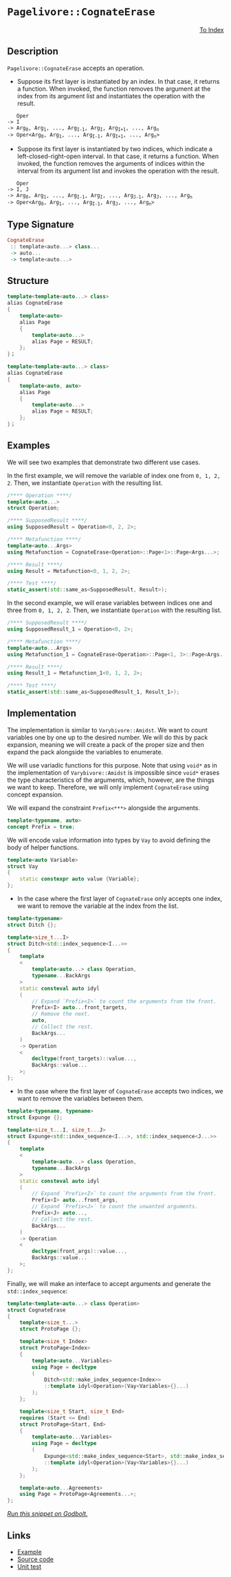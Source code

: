 <!-- Copyright 2024 Feng Mofan
SPDX-License-Identifier: Apache-2.0 -->

# `Pagelivore::CognateErase`

<p style='text-align: right;'><a href="../../../facilities/metafunctions.md#pagelivore-cognate-erase">To Index</a></p>

## Description

`Pagelivore::CognateErase` accepts an operation.

- Suppose its first layer is instantiated by an index.
In that case, it returns a function.
When invoked, the function removes the argument at the index from its argument list and instantiates the operation with the result.

<pre><code>   Oper
-> I
-> Arg<sub>0</sub>, Arg<sub>1</sub>, ..., Arg<sub>I-1</sub>, Arg<sub>I</sub>, Arg<sub>I+1</sub>, ..., Arg<sub>n</sub>
-> Oper&lt;Arg<sub>0</sub>, Arg<sub>1</sub>, ..., Arg<sub>I-1</sub>, Arg<sub>I+1</sub>, ..., Arg<sub>n</sub>&gt;</code></pre>

- Suppose its first layer is instantiated by two indices, which indicate a left-closed-right-open interval.
In that case, it returns a function.
When invoked, the function removes the arguments of indices within the interval from its argument list and invokes the operation with the result.

<pre><code>   Oper
-> I, J
-> Arg<sub>0</sub>, Arg<sub>1</sub>, ..., Arg<sub>I-1</sub>, Arg<sub>I</sub>, ..., Arg<sub>J-1</sub>, Arg<sub>J</sub>, ..., Arg<sub>n</sub>
-> Oper&lt;Arg<sub>0</sub>, Arg<sub>1</sub>, ..., Arg<sub>I-1</sub>, Arg<sub>J</sub>, ..., Arg<sub>n</sub>&gt;</code></pre>

## Type Signature

```Haskell
CognateErase
 :: template<auto...> class...
 -> auto...
 -> template<auto...>
```

## Structure

```C++
template<template<auto...> class>
alias CognateErase
{
    template<auto>
    alias Page
    {
        template<auto...>
        alias Page = RESULT;
    };
}；
```

```C++
template<template<auto...> class>
alias CognateErase
{
    template<auto, auto>
    alias Page
    {
        template<auto...>
        alias Page = RESULT;
    };
}；
```

## Examples

We will see two examples that demonstrate two different use cases.

In the first example, we will remove the variable of index one from `0, 1, 2, 2`.
Then, we instantiate `Operation` with the resulting list.

```C++
/**** Operation ****/
template<auto...>
struct Operation;

/**** SupposedResult ****/
using SupposedResult = Operation<0, 2, 2>;

/**** Metafunction ****/
template<auto...Args>
using Metafunction = CognateErase<Operation>::Page<1>::Page<Args...>;

/**** Result ****/
using Result = Metafunction<0, 1, 2, 2>;

/**** Test ****/
static_assert(std::same_as<SupposedResult, Result>);
```

In the second example, we will erase variables between indices one and three from `0, 1, 2, 2`. Then, we instantiate `Operation` with the resulting list.

```C++
/**** SupposedResult ****/
using SupposedResult_1 = Operation<0, 2>;

/**** Metafunction ****/
template<auto...Args>
using Metafunction_1 = CognateErase<Operation>::Page<1, 3>::Page<Args...>;

/**** Result ****/
using Result_1 = Metafunction_1<0, 1, 2, 2>;

/**** Test ****/
static_assert(std::same_as<SupposedResult_1, Result_1>);
```

## Implementation

The implementation is similar to `Varybivore::Amidst`.
We want to count variables one by one up to the desired number.
We will do this by pack expansion, meaning we will create a pack of the proper size and then expand the pack alongside the variables to enumerate.

We will use variadic functions for this purpose.
Note that using `void*` as in the implementation of `Varybivore::Amidst` is impossible since `void*` erases the type characteristics of the arguments, which, however, are the things we want to keep.
Therefore, we will only implement `CognateErase` using concept expansion.

We will expand the constraint `Prefix<***>` alongside the arguments.

```C++
template<typename, auto>
concept Prefix = true;
```

We will encode value information into types by `Vay` to avoid defining the body of helper functions.

```C++
template<auto Variable>
struct Vay
{
    static constexpr auto value {Variable};
};
```

- In the case where the first layer of `CognateErase` only accepts one index, we want to remove the variable at the index from the list.

```C++
template<typename>
struct Ditch {};

template<size_t...I>
struct Ditch<std::index_sequence<I...>>
{
    template
    <
        template<auto...> class Operation,
        typename...BackArgs
    >
    static consteval auto idyl
    (
        // Expand `Prefix<I>` to count the arguments from the front.
        Prefix<I> auto...front_targets,
        // Remove the next.
        auto,
        // Collect the rest.
        BackArgs...
    )
    -> Operation
    <
        decltype(front_targets)::value...,
        BackArgs::value...
    >;
};
```

- In the case where the first layer of `CognateErase` accepts two indices, we want to remove the variables between them.

```C++
template<typename, typename>
struct Expunge {};

template<size_t...I, size_t...J>
struct Expunge<std::index_sequence<I...>, std::index_sequence<J...>>
{
    template
    <
        template<auto...> class Operation,
        typename...BackArgs
    >
    static consteval auto idyl
    (
        // Expand `Prefix<I>` to count the arguments from the front.
        Prefix<I> auto...front_args,
        // Expand `Prefix<J>` to count the unwanted arguments.
        Prefix<J> auto...,
        // Collect the rest.
        BackArgs...
    )
    -> Operation
    <
        decltype(front_args)::value...,
        BackArgs::value...
    >;
};
```

Finally, we will make an interface to accept arguments and generate the `std::index_sequence`:

```C++
template<template<auto...> class Operation>
struct CognateErase
{
    template<size_t...>
    struct ProtoPage {};

    template<size_t Index>
    struct ProtoPage<Index>
    {
        template<auto...Variables>
        using Page = decltype
        (
            Ditch<std::make_index_sequence<Index>>
            ::template idyl<Operation>(Vay<Variables>{}...)
        );
    };

    template<size_t Start, size_t End>
    requires (Start <= End)
    struct ProtoPage<Start, End>
    {
        template<auto...Variables>
        using Page = decltype
        (
            Expunge<std::make_index_sequence<Start>, std::make_index_sequence<End-Start>>
            ::template idyl<Operation>(Vay<Variables>{}...)
        );
    };

    template<auto...Agreements>
    using Page = ProtoPage<Agreements...>;
};
```

[*Run this snippet on Godbolt.*](https://godbolt.org/#z:OYLghAFBqd5QCxAYwPYBMCmBRdBLAF1QCcAaPECAMzwBtMA7AQwFtMQByARg9KtQYEAysib0QXACx8BBAKoBnTAAUAHpwAMvAFYTStJg1DIApACYAQuYukl9ZATwDKjdAGFUtAK4sGIAKwA7KSuADJ4DJgAcj4ARpjEEpIAnKQADqgKhE4MHt6%2BAcEZWY4C4ZExLPGJUql2mA45QgRMxAR5Pn5Btpj2pQzNrQTl0XEJSXUtbR0F3QpTwxGjVeO1AJS2qF7EyOwcAPQAVMcnp2fnh/smGgCCRycA1AAimGmujMh4mAoPp1e39wuQLO/xu1zBZgAzBFkN4sA8TJC3F5HLRCABPRHYcHmaEMWFeeGItzIeboLBULE4gGnB4ANSY6N%2BJ1BBEwLDSBjZxKYKNQ9NaeCYsXoVNu82IXgcAsxtxMgQsD3mTEcyAeaAY80wqjSxAevKIDwAbmIvJgEQqGcQhSLMPKnojFfbHdS7rTlMRMDRVMzjqz2ZyVXakQR0W9mGxSPq%2BWKbhrdmkCA8PV68D7EU8HgRJcGrHKacDC39wYDDg8AJIc%2BhsQQqnK%2By4lovNxv5t2PJ6EZAIBv%2BqtB4mh8OsYPY8XZqVJzsEbsWqyBB2QvNg25s/vcpFZABemAA%2BgQAHRH8uxiWT55dhDEskgEARLCqXdKACOZvxwbc5aPB6pkLHYIVcEHmArMAy5O1bhAhEkSAqCQLXQMNzcA1UG/LF1QMBQfgAeTeYg6wEUhYLgrMw0YEdvwsJhkAAaxuYhgAUYjoP/KDlVVdUBC1E1aGjQ08HQdFaGYiBmKg/Z9gebAdUMdAEQANg0FNvWJE8/xMRSs35NAvEELMEHNVpgB8RgCB%2BKhiFQFh9PNCzZB/SCSOTT0VKRNTsD41CjzswR9yMzAzKIxySIkh4ACV2VQI1zQIAyHkiVRDzEkCUKCm4nIeUK8j6GyHk9eYHPSpyqNo%2BjGLQ4KHjWZiAFp0NwhICIYZjiWS4CsFhIdMGoSzfKmYAAoUNZbx4s1vzSjKSrohiFBG01MAqorgN/ZdnSXV1SyknVdIG3twQQ8DBzIiNMCjLqTtPCdpWktIdvNeV50XVbVzAgdNzwHd92/cso23PdDyPAApS7JWu7ajA/G87wYB8n0wV8Pg/L8jyxX6CHQW9721OGEffYlAbQ9T1LlQDKoOgdKtayqoPJpCUMJjzYSYLCHga/D%2Bgmpzzooo8prKpjKeJpalRaDiNW4sRPIeAShJEtrMskm7ZIUpSXLTVSqU0w0dL02LDIYkzBHMyzrL1h4fKS6mQOU9W3PQ%2BnvN6ghdyMhROZCxWZJhlWbdUfHNY0LTON0pMzd0gB3Qw2TkozDbMwqMt9/2/088b5ayzwcrN/LLeFqC%2BZmxaoOqyq6pTtmmpamCrfahpaC6nrZBdmbhpAUaFqPd24ILxi5u8DuE5AlacQXF0202jxgGYNlsHwpQ9pe9cP1pj8HZ/FOmZZiv%2BhB89J%2BnnA54ggDlxp16kL%2Br6UaFtirqTD1UCIZQmF2h61ue4WV%2BvD7/orGHtVjLfUG99LJPxfkjf%2Bfsb5D1JnneC59V58m/FaG09AmLQJIl4LIRhkzgOgpmDq9cyLy1EjXOC05uzXnRreFgTAaJ7ixo%2BF8b5diqUgb%2BViGUQK3hXtLQSwkkTbxyFiCADJMRIhQcKNBVJAILm/CXOBwFqrrUpqPFRK5P4IO/p9JMgw2i/R/vuKSMNAEgU9K%2BPA%2BUHgQD0UmVqkJMzYBhgooB54H5gIGsSWxUYnHoFMctWBGUv5IjXpI206DOGYOwcAXBr8HEPEIV1Eh8soI3TulQjGIBaH0N3IwnGLCPy2NRiLTJ2SGGQPyYjYkviapFKJpErhPCEF8NloIvClc/yiMZMSMJ0j1KyKePI%2BWyjT4wKeq6M%2BS8eRIKPDcYAnp2SmQicxLBEQYnPziZmdxqANkfjmQsms8dr7YnUe/DaLZCygk2gAMUsfMLarBOTmmLAWC5FxQQ4ihDCOE90kTxleGZWMTZHhCIEAvG4wTkIzPXv%2BM80pQXNVOa8ssQgvBpGKJgdAEUFBeHruC1ZODUXosyJi7FuK7HxIRcSDQUYzC0uHuPWkABZAKTAqC6UaGCl5EKtEhOhfzWMBKYkspaOy/E/R8EPH3kGWezMPxUr/LeXZxIuBYiVeA4k/MGZjw0ZtMleLuVCvCt8clkqRVso5TvJENKHhcFpfSomH9NoABVvhJm5exPAyAXZYQSAQCAUMFAjh9V4tFGKsUmvrlGfVBAsQjPOW8oEVzaRCAaAIOS0lHn0HBaWRN3LgXHAeES8NMb8XRKLWGklEacX113FwSVCq3A2rMAy3VzLWVis5QwcFkK14CqFka81nb%2Bh1sldKmeR9iQKuwOqzxSI7UPEhGqkAyqkRauOTqgtZZS2GvLTG0dGYHhDstTkOt1KowLrpQ8FtjqE2Ftdfcj1osvU%2BqUG0AN1CQBBrYCGpExaq37oXYBuNjoOAbFoJwfwvA/AcC0KQVAnA3DWGsEqLYOx7pQh4KQAgmgwMbBogESQB4NAAA4zBmGSMkLg/hSMka4IEQI0gIMcEkLwFgEgNA0pg3BhDHBeCzRpTh2DYHSBwFgDARAIAtgEFugQcglA0AcjoAkKII5OCqBI/JGq8lJAPGAMgNUUgDxmF4JiwgJABJ6H4IIEQYh2BSBkIIRQKh1DCdILoO14d8JpE4DwcDkHoO4fg5wbCKJZMPFQFQB4GmtM6b0wZ21RGzDWI8Ep%2BgepcRcDWLwITWgNgQCQIptIymyAUAgEVkrIBgBSDpTQeuCRZoQFiEF2IERWjol87wVrzBiDomwrEbQDQhNYcU4c7CDBaAdbc1gWIXhgDIVoLQWa3BeBYFoUYcQ03LFDbwNFZbcHtQNBRHsLDEQ2TMbg2iWI%2BFeseCwEF7MeB2MrdINFYgsQSUvHW8ANERhcMbCoAYRidIvjhwajBrD1nhCiHEA5qHzm1BBY8/oQwxhkOWH0HgWIs1IAbFQImHIy2apkgzKYSw1gzA8be9aLAOOIAbHqF2lwMMZh%2BDtWEJYlRqh6GKNkAQrOeeZD5wwEYXPVg9D6E0BYAu7WM/6LY0XYwai2Gl54ToehlRtEVysGoDO0O7AkP5jgUHSDcd4Lx6LmntO6f04ZpL1jcDmYy5h7L2H/sbAMkwLAiR6ekAI5ISEB5kiQkYxoSQZhJCKQ0P4eSqRmOsdIOxyEXADzyS4PJEjyQ6PyX8JIajwf5Km6C7x/jIBBP/dExJgrUmwsonk%2BVqyxX0uqbYJwVoLAjSBBqkwDCqPbXJAPCng7%2BAiA06s7IWzsPpDw6UIjtzug6VeaYD5lbRuTdm%2BCxwULMmUQRaizF63vecFcAH0PlLjeSsIihGYV3uWRPV4q%2Bl%2Bvj/xhMyMCfrgNK6tsmII15rbnut2tOtSBADet%2BtBsHBgDRtTJxtJsgsZs5sFsltgC1tUdNs4N8BPRGg9sgtDtkBjtgCzteggsrsbt0Q7s9g4NHtnssM3sPslAvs0C1kK9AcX4FAQdMAwdwxgCodJ97Np9ZAEdXM4MF8Uc/sycrAMcrs6c8cCcuJOBid0ZSd0cLBKdzdqcBJvh4AGdegdtnAIBXAZcQgYZtduc7Ved%2BgjCLCchTDxc5cpchgjD7CBAFdOclcNdVd8g2cVchhbDddNhtgDcst9AAsi83MLcD84s38YkT9B9iMHcR8SAr9k9b93dSBPdvdKAjcE8k8B8w9Ah/BkgGNIRw9I888wieNOBS9y9hN8sq8kBpNZNn8L9m81MOB284sWAFAjQ1QjRYjwJ5hTNEix87VeCYd%2BDHN5BZ9hCdAQBIRSAl8V8/MQjjdAtwiQta8kxItotOjujej%2Bigx7kIBUsm8EhkjIRUjajRNCsWiEhmi0txgej0Vdw%2BjkhdwBjnZVAdM%2BA6Af8/8Ws2tetgDQC%2BsBshsoCrIxsJspsMDMBZt5sxBkCXtUCNtKDVtttsCtC3M8CCCXsiCLteBSD2sKCHtrQaDeA6DPt2QmC/srjWDgdQdwceCJ9xikhJihCkc5ixC0dycpCscZD4M5DNROB9gbwJCKcqcEgactDccJc9C/ADCWc1cCh2cTC3CddBcSgcgrChd%2Bg/CNddCu1bEnDDT5cFh9TZdPD1dLTfD1SzC9dAj7M181jKiOAdjdMuiejjQDi2QjjHdR9kisscs0iMjxhfd482MQAKMDxIRIR/AaM89ONYzAgM8KjzcqjbAy83daj8MQBJB/Ag96NAhOMSMUguAuAyMzBC9mNIQXT0y%2BNsy8sjcTM0zN9gyczXsGscg8ygA%3D%3D)

## Links

- [Example](../../../code/facilities/metafunctions/pagelivore/cognate_erase/implementation.hpp)
- [Source code](../../../../conceptrodon/descend/pagelivore/cognate_erase.hpp)
- [Unit test](../../../../tests/unit/metafunctions/pagelivore/cognate_erase.test.hpp)
